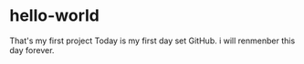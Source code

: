 # hello-world
That's my first project
Today is my first day set GitHub. i will renmenber this day forever.
